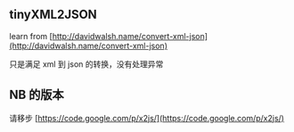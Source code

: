 ## tinyXML2JSON

learn from [http://davidwalsh.name/convert-xml-json](http://davidwalsh.name/convert-xml-json)

只是满足 xml 到 json 的转换，没有处理异常

## NB 的版本

请移步 [https://code.google.com/p/x2js/](https://code.google.com/p/x2js/)